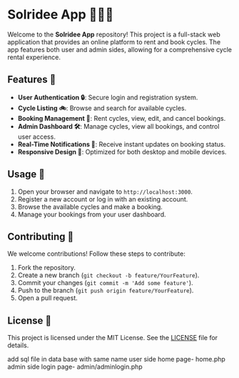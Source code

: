 # Solridee App 🚴‍♂️🌞

Welcome to the **Solridee App** repository! This project is a full-stack web application that provides an online platform to rent and book cycles. The app features both user and admin sides, allowing for a comprehensive cycle rental experience.

## Features 🌟

- **User Authentication 🔒**: Secure login and registration system.
- **Cycle Listing 🚲**: Browse and search for available cycles.
- **Booking Management 📅**: Rent cycles, view, edit, and cancel bookings.
- **Admin Dashboard 🛠️**: Manage cycles, view all bookings, and control user access.
- **Real-Time Notifications 🔔**: Receive instant updates on booking status.
- **Responsive Design 📱**: Optimized for both desktop and mobile devices.

## Usage 🚀

1. Open your browser and navigate to `http://localhost:3000`.
2. Register a new account or log in with an existing account.
3. Browse the available cycles and make a booking.
4. Manage your bookings from your user dashboard.

## Contributing 🤝

We welcome contributions! Follow these steps to contribute:

1. Fork the repository.
2. Create a new branch (`git checkout -b feature/YourFeature`).
3. Commit your changes (`git commit -m 'Add some feature'`).
4. Push to the branch (`git push origin feature/YourFeature`).
5. Open a pull request.

## License 📜

This project is licensed under the MIT License. See the [LICENSE](LICENSE) file for details.



add sql file in data base with same name
user side home page- home.php
admin side login page- admin/adminlogin.php

